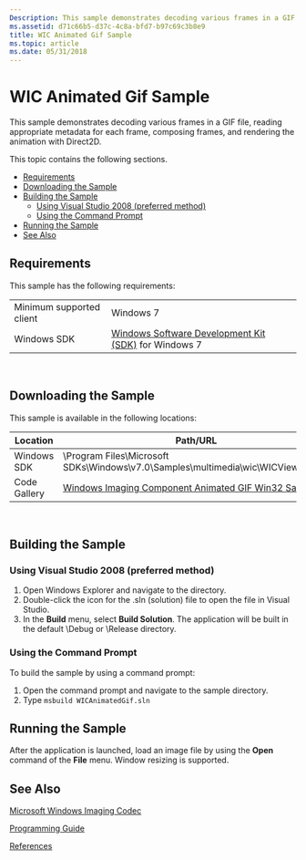 ```yaml
---
Description: This sample demonstrates decoding various frames in a GIF file, reading appropriate metadata for each frame, composing frames, and rendering the animation with Direct2D.
ms.assetid: d71c66b5-d37c-4c8a-bfd7-b97c69c3b8e9
title: WIC Animated Gif Sample
ms.topic: article
ms.date: 05/31/2018
---
```


# WIC Animated Gif Sample

This sample demonstrates decoding various frames in a GIF file, reading appropriate metadata for each frame, composing frames, and rendering the animation with Direct2D.

This topic contains the following sections.

-   [Requirements](#requirements)
-   [Downloading the Sample](#downloading-the-sample)
-   [Building the Sample](#building-the-sample)
    -   [Using Visual Studio 2008 (preferred method)](#using-visual-studio-2008-preferred-method)
    -   [Using the Command Prompt](#using-the-command-prompt)
-   [Running the Sample](#running-the-sample)
-   [See Also](#see-also)

## Requirements

This sample has the following requirements:



|                          |                                                                                                         |
|--------------------------|---------------------------------------------------------------------------------------------------------|
| Minimum supported client | Windows 7                                                                                               |
| Windows SDK              | [Windows Software Development Kit (SDK)](https://msdn.microsoft.com/windowsvista/bb980924.aspx) for Windows 7 |



 

## Downloading the Sample

This sample is available in the following locations:



| Location     | Path/URL                                                                                                                  |
|--------------|---------------------------------------------------------------------------------------------------------------------------|
| Windows SDK  | \\Program Files\\Microsoft SDKs\\Windows\\v7.0\\Samples\\multimedia\\wic\\WICViewerD2D\\                                  |
| Code Gallery | [Windows Imaging Component Animated GIF Win32 Sample](https://code.msdn.microsoft.com/Windows-Imaging-Component-65abbc6a) |



 

## Building the Sample

### Using Visual Studio 2008 (preferred method)

1.  Open Windows Explorer and navigate to the directory.
2.  Double-click the icon for the .sln (solution) file to open the file in Visual Studio.
3.  In the **Build** menu, select **Build Solution**. The application will be built in the default \\Debug or \\Release directory.

### Using the Command Prompt

To build the sample by using a command prompt:

1.  Open the command prompt and navigate to the sample directory.
2.  Type `msbuild WICAnimatedGif.sln`

## Running the Sample

After the application is launched, load an image file by using the **Open** command of the **File** menu. Window resizing is supported.

## See Also

[Microsoft Windows Imaging Codec](-wic-lh.md)


[Programming Guide](-wic-programming-guide.md)


[References](-wic-codec-reference.md)


 

 



